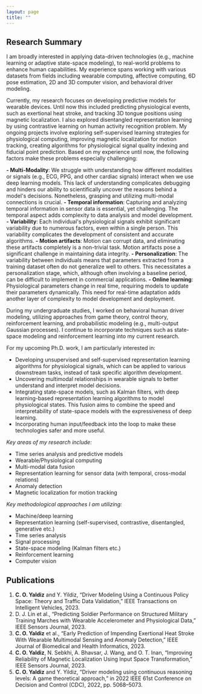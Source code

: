 ```yaml
---
layout: page
title: ""
---
```


## Research Summary

I am broadly interested in applying data-driven technologies (e.g., machine learning or adaptive state-space modeling), to real-world problems to enhance human capabilities. My experience spans working with various datasets from fields including wearable computing, affective computing, 6D pose estimation, 2D and 3D computer vision, and behavioral driver modeling.

Currently, my research focuses on developing predictive models for wearable devices. Until now this included predicting physiological events, such as exertional heat stroke, and tracking 3D tongue positions using magnetic localization. I also explored disentangled representation learning by using contrastive learning on human activity recognition problem. My ongoing projects involve exploring self-supervised learning strategies for physiological computing, improving magnetic localization for motion tracking, creating algorithms for physiological signal quality indexing and fiducial point prediction. Based on my experience until now, the following factors make these problems especially challenging:

**- Multi-Modality**: We struggle with understanding how different modalities or signals (e.g., ECG, PPG, and other cardiac signals) interact when we use deep learning models. This lack of understanding complicates debugging and hinders our ability to scientifically uncover the reasons behind a model's decisions. Nonetheless, grasping and utilizing multi-modal connections is crucial. 
**- Temporal information**: Capturing and analyzing temporal information in sensor data is essential, yet challenging. The temporal aspect adds complexity to data analysis and model development.
**- Variability**:  Each individual's physiological signals exhibit significant variability due to numerous factors, even within a single person. This variability complicates the development of consistent and accurate algorithms.
**- Motion artifacts**: Motion can corrupt data, and eliminating these artifacts completely is a non-trivial task. Motion artifacts pose a significant challenge in maintaining data integrity.
**- Personalization**: The variability between individuals means that parameters extracted from a training dataset often do not generalize well to others. This necessitates a personalization stage, which, although often involving a baseline period, can be difficult to implement in commercial applications.
**- Online learning**: Physiological parameters change in real time, requiring models to update their parameters dynamically. This need for real-time adaptation adds another layer of complexity to model development and deployment.

During my undergraduate studies, I worked on behavioral human driver modeling, utilizing approaches from game theory, control theory, reinforcement learning, and probabilistic modeling (e.g., multi-output Gaussian processes). I continue to incorporate techniques such as state-space modeling and reinforcement learning into my current research. 

For my upcoming Ph.D. work, I am particularly interested in:
- Developing unsupervised and self-supervised representation learning algorithms for physiological signals, which can be applied to various downstream tasks, instead of task specific algorithm development.
- Uncovering multimodal relationships in wearable signals to better understand and interpret model decisions.
- Integrating state-space models, such as Kalman filters, with deep learning-based representation learning algorithms to model physiological states. This fusion aims to combine the speed and interpretability of state-space models with the expressiveness of deep learning.
- Incorporating human input/feedback into the loop to make these technologies safer and more useful.

*Key areas of my research include:*
- Time series analysis and predictive models
- Wearable/Physiological computing
- Multi-modal data fusion
- Representation learning for sensor data (with temporal, cross-modal relations)
- Anomaly detection
- Magnetic localization for motion tracking

*Key methodological approaches I am utilizing:*
- Machine/deep learning
- Representation learning (self-supervised, contrastive, disentangled, generative etc.)
- Time series analysis
- Signal processing
- State-space modeling (Kalman filters etc.)
- Reinforcement learning
- Computer vision

## Publications
1. **C. O. Yaldiz** and Y. Yildiz, “Driver Modeling Using a Continuous Policy Space: Theory and Traffic Data Validation,” IEEE Transactions on Intelligent Vehicles, 2023.
2. D. J. Lin et al., “Predicting Soldier Performance on Structured Military Training Marches with Wearable Accelerometer and Physiological Data,” IEEE Sensors Journal, 2023.
3. **C. O. Yaldiz** et al., “Early Prediction of Impending Exertional Heat Stroke With Wearable Multimodal Sensing and Anomaly Detection,” IEEE Journal of Biomedical and Health Informatics, 2023.
4. **C. O. Yaldiz**, N. Sebkhi, A. Bhavsar, J. Wang, and O. T. Inan, “Improving Reliability of Magnetic Localization Using Input Space Transformation,” IEEE Sensors Journal, 2023.
5. **C. O. Yaldiz** and Y. Yildiz, “Driver modeling using continuous reasoning levels: A game theoretical approach,” in 2022 IEEE 61st Conference on Decision and Control (CDC), 2022, pp. 5068–5073.


